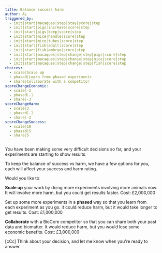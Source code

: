 ```yaml
---
title: Balance success harm
author: AL
triggered_by:
  - init|start|macaques|step|stay|score|step
  - init|start|pigs|increase|score|step
  - init|start|pigs|keep|score|step
  - init|start|mice|handle|score|step
  - init|start|mice|tubes|score|step
  - init|start|fish|adult|score|step
  - init|start|fish|embryo|score|step
  - init|start|macaques|step|change|step|pigs|score|step
  - init|start|macaques|step|change|step|mice|score|step
  - init|start|macaques|step|change|step|fish|score|step
choices:
  - scale|Scale up
  - phased|Learn from phased experiments
  - share|Collaborate with a competitor
scoreChangeEconomic:
  - scale|-2
  - phased|-1
  - share|-3
scoreChangeHarm:
  - scale|3
  - phased|-1
  - share|-2
scoreChangeSuccess:
  - scale|10
  - phased|5
  - share|5
---
```


You have been making some very difficult decisions so far, and your experiments are starting to show results.

To keep the balance of success vs harm, we have a few options for you, each will affect your success and harm rating.

Would you like to:

**Scale up** your work by doing more experiments involving more animals now. It will involve more harm, but you could get results faster. Cost: £2,000,000

Set up some more experiments in a **phased** way so that you learn from each experiment as you go. It could reduce harm, but it would take longer to get results. Cost: £1,000,000

**Collaborate** with a BioCore competitor so that you can share both your past data and biomatter. It would reduce harm, but you would lose some economic benefits. Cost: £3,000,000

[cCc] Think about your decision, and let me know when you're ready to answer.
